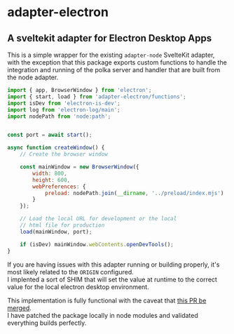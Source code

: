 # adapter-electron

## A sveltekit adapter for Electron Desktop Apps

This is a simple wrapper for the existing `adapter-node` SvelteKit adapter, with the exception that this package exports custom functions to handle the integration and running of the polka server and handler that are built from the node adapter.

```js
import { app, BrowserWindow } from 'electron';
import { start, load } from 'adapter-electron/functions';
import isDev from 'electron-is-dev';
import log from 'electron-log/main';
import nodePath from 'node:path';


const port = await start();

async function createWindow() {
	// Create the browser window

	const mainWindow = new BrowserWindow({
		width: 800,
		height: 600,
		webPreferences: {
			preload: nodePath.join(__dirname, '../preload/index.mjs')
		}
	});

	// Load the local URL for development or the local
	// html file for production
	load(mainWindow, port);

	if (isDev) mainWindow.webContents.openDevTools();
}
```

If you are having issues with this adapter running or building properly, it's most likely related to the `ORIGIN` configured.  
I implented a sort of SHIM that will set the value at runtime to the correct value for the local electron desktop environment.

This implementation is fully functional with the caveat that [this PR be merged](https://github.com/alex8088/electron-vite/pull/412).  
I have patched the package locally in node modules and validated everything builds perfectly.

